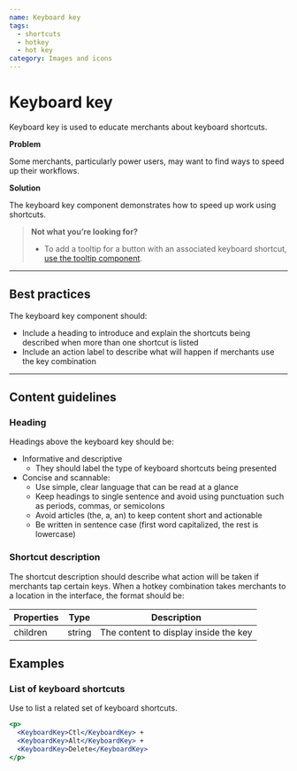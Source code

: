 ```yaml
---
name: Keyboard key
tags:
  - shortcuts
  - hotkey
  - hot key
category: Images and icons
---
```


# Keyboard key

Keyboard key is used to educate merchants about keyboard shortcuts.

**Problem**

Some merchants, particularly power users, may want to find ways to speed up their workflows.

**Solution**

The keyboard key component demonstrates how to speed up work using shortcuts.

> **Not what you’re looking for?**
>* To add a tooltip for a button with an associated keyboard shortcut, [use the tooltip component](/components/tooltip).

---

## Best practices

The keyboard key component should:

- Include a heading to introduce and explain the shortcuts being described when more than one shortcut is listed
- Include an action label to describe what will happen if merchants use the key combination

---

## Content guidelines

### Heading

Headings above the keyboard key should be:

- Informative and descriptive
  - They should label the type of keyboard shortcuts being presented
- Concise and scannable:
  - Use simple, clear language that can be read at a glance
  - Keep headings to single sentence and avoid using punctuation such as periods, commas, or semicolons
  - Avoid articles (the, a, an) to keep content short and actionable
  - Be written in sentence case (first word capitalized, the rest is lowercase)

### Shortcut description

The shortcut description should describe what action will be taken if merchants tap certain keys. When a hotkey combination takes merchants to a location in the interface, the format should be:

| Properties | Type | Description |
| ---------- | ---- | ----------- |
| children | string | The content to display inside the key |

## Examples

### List of keyboard shortcuts

Use to list a related set of keyboard shortcuts.

```jsx
<p>
  <KeyboardKey>Ctl</KeyboardKey> +
  <KeyboardKey>Alt</KeyboardKey> +
  <KeyboardKey>Delete</KeyboardKey>
</p>
```

